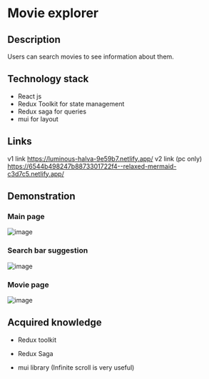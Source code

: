 # Movie explorer
## Description 
Users can search movies to see information about them.

## Technology stack 
- React js
- Redux Toolkit for state management
- Redux saga for queries
- mui for layout
  
## Links
v1 link 
https://luminous-halva-9e59b7.netlify.app/
v2 link (pc only)
https://6544b498247b8873301722f4--relaxed-mermaid-c3d7c5.netlify.app/


## Demonstration 
### Main page
![image](https://github.com/YevheniiKyr/movie_explorer/assets/84139553/cae30cb4-9948-4b48-82ad-592eb40a421c)

### Search bar suggestion
![image](https://github.com/YevheniiKyr/movie_explorer/assets/84139553/db524bff-4ec8-434d-9a7a-70dcb982b32d)

### Movie page
![image](https://github.com/YevheniiKyr/movie_explorer/assets/84139553/f5ed4c39-5bd4-4f23-b9eb-e4d44fe91c2e)

## Acquired knowledge

- Redux toolkit
  
- Redux Saga
  
- mui library (Infinite scroll is very useful)
  
